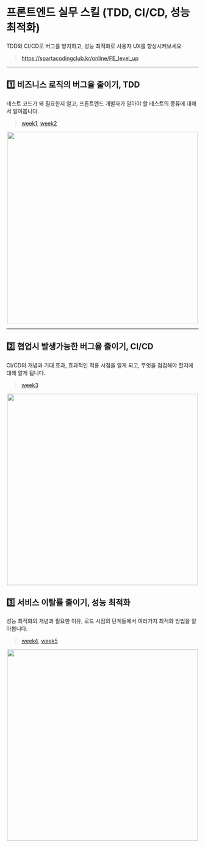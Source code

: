 # 프론트엔드 실무 스킬 (TDD, CI/CD, 성능 최적화)
TDD와 CI/CD로 버그를 방지하고, 성능 최적화로 사용자 UX를 향상시켜보세요
> https://spartacodingclub.kr/online/FE_level_up


-------------

## 1️⃣ 비즈니스 로직의 버그율 줄이기, TDD
테스트 코드가 왜 필요한지 알고, 프론트엔드 개발자가 알아야 할 테스트의 종류에 대해서 알아봅니다.
> [week1](./week-1/), [week2](./week-2/)

<center><img src="https://static.spartacodingclub.kr/backoffice/master-template/o39wbnvncbr_Frame%201000006414.png" width="500" /></center>

-------------

## 2️⃣ 협업시 발생가능한 버그율 줄이기, CI/CD
CI/CD의 개념과 기대 효과, 효과적인 적용 시점을 알게 되고, 무엇을 점검해야 할지에 대해 알게 됩니다.
> [week3](./week-3/)


<center><img src="https://static.spartacodingclub.kr/backoffice/master-template/kqy23lq4m1o_Frame%201000006416.png" width="500" /></center>


## 3️⃣ 서비스 이탈률 줄이기, 성능 최적화
성능 최적화의 개념과 필요한 이유, 로드 시점의 단계들에서 여러가지 최적화 방법을 알아봅니다.
> [week4](./week-4/), [week5](./week-5/)

<center><img src="https://static.spartacodingclub.kr/backoffice/master-template/yhsafpzx13e_Frame%201000006415.png" width="500" /></center>
